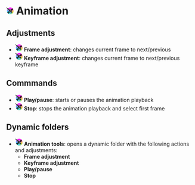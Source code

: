 # <img src="./images/NewSymbol.png" width="20px"> Animation

## Adjustments
* <img src="./images/NewSymbol.png" width="20px"> **Frame adjustment**: changes current frame to next/previous
* <img src="./images/NewSymbol.png" width="20px"> **Keyframe adjustment**: changes current frame to next/previous keyframe

## Commmands
* <img src="./images/NewSymbol.png" width="20px"> **Play/pause**: starts or pauses the animation playback
* <img src="./images/NewSymbol.png" width="20px"> **Stop**: stops the animation playback and select first frame

## Dynamic folders
* <img src="./images/NewSymbol.png" width="20px"> **Animation tools**: opens a dynamic folder with the following actions and adjustments:
  * **Frame adjustment**
  * **Keyframe adjustment**
  * **Play/pause**
  * **Stop**
